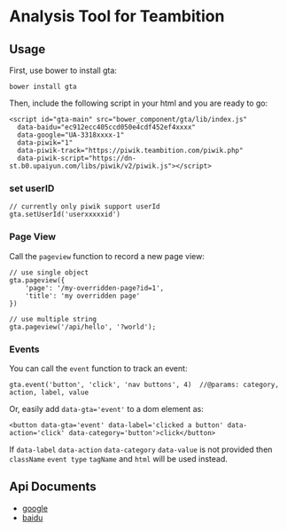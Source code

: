 # Analysis Tool for Teambition

## Usage

First, use bower to install gta:
```
bower install gta
```

Then, include the following script in your html and you are ready to go:

```
<script id="gta-main" src="bower_component/gta/lib/index.js"
  data-baidu="ec912ecc405ccd050e4cdf452ef4xxxx"
  data-google="UA-3318xxxx-1"
  data-piwik="1"
  data-piwik-track="https://piwik.teambition.com/piwik.php"
  data-piwik-script="https://dn-st.b0.upaiyun.com/libs/piwik/v2/piwik.js"></script>
```

### set userID
```
// currently only piwik support userId
gta.setUserId('userxxxxxid')
```

### Page View

Call the `pageview` function to record a new page view:
```
// use single object
gta.pageview({
    'page': '/my-overridden-page?id=1',
    'title': 'my overridden page'
})

// use multiple string
gta.pageview('/api/hello', '?world');
```

### Events

You can call the `event` function to track an event:
```
gta.event('button', 'click', 'nav buttons', 4)  //@params: category, action, label, value
```
Or, easily add `data-gta='event'` to a dom element as:
```
<button data-gta='event' data-label='clicked a button' data-action='click' data-category='button'>click</button>
```
If `data-label` `data-action` `data-category` `data-value` is not provided then `className` `event type` `tagName` and `html` will be used instead.

## Api Documents

* [google](https://developers.google.com/analytics/devguides/collection/analyticsjs/)
* [baidu](http://tongji.baidu.com/open/api/more?p=ref_trackPageview)
